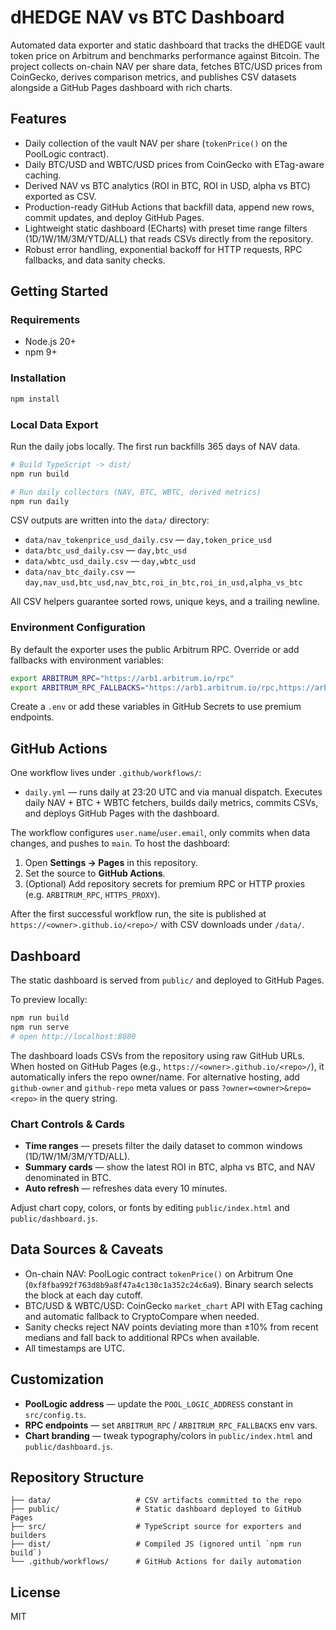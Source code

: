 # dHEDGE NAV vs BTC Dashboard

Automated data exporter and static dashboard that tracks the dHEDGE vault token price on Arbitrum and benchmarks performance against Bitcoin. The project collects on-chain NAV per share data, fetches BTC/USD prices from CoinGecko, derives comparison metrics, and publishes CSV datasets alongside a GitHub Pages dashboard with rich charts.

## Features

- Daily collection of the vault NAV per share (`tokenPrice()` on the PoolLogic contract).
- Daily BTC/USD and WBTC/USD prices from CoinGecko with ETag-aware caching.
- Derived NAV vs BTC analytics (ROI in BTC, ROI in USD, alpha vs BTC) exported as CSV.
- Production-ready GitHub Actions that backfill data, append new rows, commit updates, and deploy GitHub Pages.
- Lightweight static dashboard (ECharts) with preset time range filters (1D/1W/1M/3M/YTD/ALL) that reads CSVs directly from the repository.
- Robust error handling, exponential backoff for HTTP requests, RPC fallbacks, and data sanity checks.

## Getting Started

### Requirements

- Node.js 20+
- npm 9+

### Installation

```bash
npm install
```

### Local Data Export

Run the daily jobs locally. The first run backfills 365 days of NAV data.

```bash
# Build TypeScript -> dist/
npm run build

# Run daily collectors (NAV, BTC, WBTC, derived metrics)
npm run daily
```

CSV outputs are written into the `data/` directory:

- `data/nav_tokenprice_usd_daily.csv` — `day,token_price_usd`
- `data/btc_usd_daily.csv` — `day,btc_usd`
- `data/wbtc_usd_daily.csv` — `day,wbtc_usd`
- `data/nav_btc_daily.csv` — `day,nav_usd,btc_usd,nav_btc,roi_in_btc,roi_in_usd,alpha_vs_btc`

All CSV helpers guarantee sorted rows, unique keys, and a trailing newline.

### Environment Configuration

By default the exporter uses the public Arbitrum RPC. Override or add fallbacks with environment variables:

```bash
export ARBITRUM_RPC="https://arb1.arbitrum.io/rpc"
export ARBITRUM_RPC_FALLBACKS="https://arb1.arbitrum.io/rpc,https://arb-mainnet.g.alchemy.com/v2/demo"
```

Create a `.env` or add these variables in GitHub Secrets to use premium endpoints.

## GitHub Actions

One workflow lives under `.github/workflows/`:

- `daily.yml` — runs daily at 23:20 UTC and via manual dispatch. Executes daily NAV + BTC + WBTC fetchers, builds daily metrics, commits CSVs, and deploys GitHub Pages with the dashboard.

The workflow configures `user.name`/`user.email`, only commits when data changes, and pushes to `main`. To host the dashboard:

1. Open **Settings → Pages** in this repository.
2. Set the source to **GitHub Actions**.
3. (Optional) Add repository secrets for premium RPC or HTTP proxies (e.g. `ARBITRUM_RPC`, `HTTPS_PROXY`).

After the first successful workflow run, the site is published at `https://<owner>.github.io/<repo>/` with CSV downloads under `/data/`.

## Dashboard

The static dashboard is served from `public/` and deployed to GitHub Pages.

To preview locally:

```bash
npm run build
npm run serve
# open http://localhost:8080
```

The dashboard loads CSVs from the repository using raw GitHub URLs. When hosted on GitHub Pages (e.g., `https://<owner>.github.io/<repo>/`), it automatically infers the repo owner/name. For alternative hosting, add `github-owner` and `github-repo` meta values or pass `?owner=<owner>&repo=<repo>` in the query string.

### Chart Controls & Cards

- **Time ranges** — presets filter the daily dataset to common windows (1D/1W/1M/3M/YTD/ALL).
- **Summary cards** — show the latest ROI in BTC, alpha vs BTC, and NAV denominated in BTC.
- **Auto refresh** — refreshes data every 10 minutes.

Adjust chart copy, colors, or fonts by editing `public/index.html` and `public/dashboard.js`.

## Data Sources & Caveats

- On-chain NAV: PoolLogic contract `tokenPrice()` on Arbitrum One (`0xf8fba992f763d8b9a8f47a4c130c1a352c24c6a9`). Binary search selects the block at each day cutoff.
- BTC/USD & WBTC/USD: CoinGecko `market_chart` API with ETag caching and automatic fallback to CryptoCompare when needed.
- Sanity checks reject NAV points deviating more than ±10% from recent medians and fall back to additional RPCs when available.
- All timestamps are UTC.

## Customization

- **PoolLogic address** — update the `POOL_LOGIC_ADDRESS` constant in `src/config.ts`.
- **RPC endpoints** — set `ARBITRUM_RPC` / `ARBITRUM_RPC_FALLBACKS` env vars.
- **Chart branding** — tweak typography/colors in `public/index.html` and `public/dashboard.js`.

## Repository Structure

```
├── data/                   # CSV artifacts committed to the repo
├── public/                 # Static dashboard deployed to GitHub Pages
├── src/                    # TypeScript source for exporters and builders
├── dist/                   # Compiled JS (ignored until `npm run build`)
└── .github/workflows/      # GitHub Actions for daily automation
```

## License

MIT
